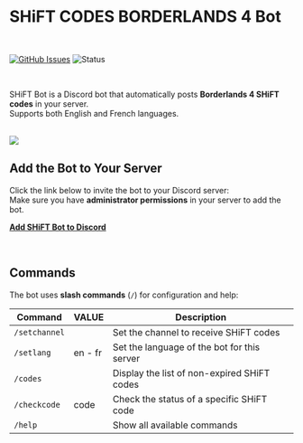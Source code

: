 # SHiFT CODES BORDERLANDS 4 Bot

<br/>

[![GitHub Issues](https://img.shields.io/github/issues/proxene/Bot-Discord-Shift-Codes-Borderlands-4.svg?style=for-the-badge)](https://github.com/proxene/Bot-Discord-Shift-Codes-Borderlands-4/issues)
![Status](https://img.shields.io/badge/status-active-brightgreen?style=for-the-badge)

<br/>

SHiFT Bot is a Discord bot that automatically posts **Borderlands 4 SHiFT codes** in your server.  
Supports both English and French languages.

<br/>

<img src="https://i.postimg.cc/4dQRwbYh/image.png">

<br/>

## Add the Bot to Your Server

Click the link below to invite the bot to your Discord server:<br/>
Make sure you have **administrator permissions** in your server to add the bot.

[**Add SHiFT Bot to Discord**](https://discord.com/oauth2/authorize?client_id=1418514103126855771&scope=bot&permissions=8)

<br/>

## Commands

The bot uses **slash commands** (`/`) for configuration and help:

| Command | VALUE | Description |
|---------|-------|-------------|
| `/setchannel` | | Set the channel to receive SHiFT codes |
| `/setlang` | en - fr | Set the language of the bot for this server |
| `/codes` | | Display the list of non-expired SHiFT codes |
| `/checkcode` | code | Check the status of a specific SHiFT code |
| `/help` | | Show all available commands |
